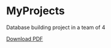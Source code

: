 # MyProjects
Database building project in a team of 4 
<html>
  <body>
   <a href="https://Molungoa.github.io/MyProjects/DatabaseProject.pdf">Download PDF</a>
 </body>
   </html>

